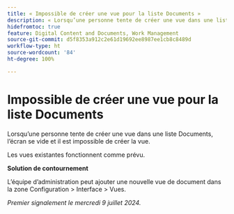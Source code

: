 ```yaml
---
title: « Impossible de créer une vue pour la liste Documents »
description: « Lorsqu’une personne tente de créer une vue dans une liste Documents, l’écran se vide et il est impossible de créer la vue.  »
hidefromtoc: true
feature: Digital Content and Documents, Work Management
source-git-commit: d5f8353a912c2e61d19692ee8987ee1cb8c8489d
workflow-type: ht
source-wordcount: '84'
ht-degree: 100%

---
```



# Impossible de créer une vue pour la liste Documents

Lorsqu’une personne tente de créer une vue dans une liste Documents, l’écran se vide et il est impossible de créer la vue.

Les vues existantes fonctionnent comme prévu.

**Solution de contournement**

L’équipe d’administration peut ajouter une nouvelle vue de document dans la zone Configuration > Interface > Vues.

_Premier signalement le mercredi 9 juillet 2024._
